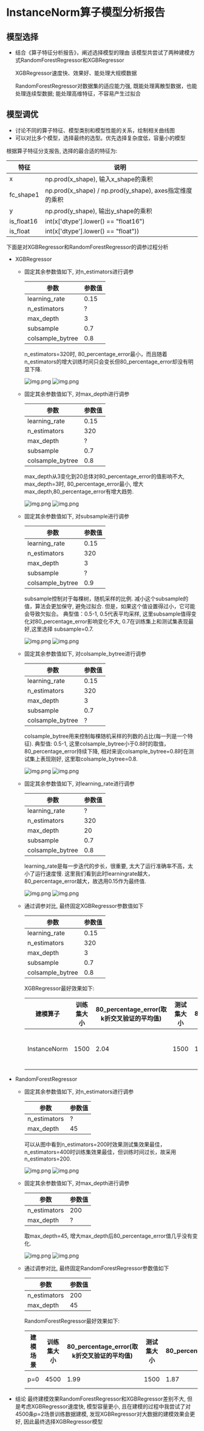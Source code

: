 # InstanceNorm算子模型分析报告
## 模型选择
+ 结合《算子特征分析报告》，阐述选择模型的理由
  该模型共尝试了两种建模方式RandomForestRegressor和XGBRegressor

  XGBRegressor速度快、效果好、能处理大规模数据
  
  RandomForestRegressor对数据集的适应能力强, 既能处理离散型数据，也能处理连续型数据; 能处理高维特征，不容易产生过拟合
  
## 模型调优
+ 讨论不同的算子特征、模型类别和模型性能的关系，绘制相关曲线图
+ 可以对比多个模型，选择最终的选型。优先选择复杂度低，容量小的模型

根据算子特征分支报告, 选择的最合适的特征为:

| 特征 | 说明|
|----|--------|
| x | np.prod(x_shape), 输入x_shape的乘积|
| fc_shape1 | np.prod(x_shape) / np.prod(y_shape), axes指定维度的乘积|
| y |np.prod(y_shape), 输出y_shape的乘积 | 
| is_float16 |int(x['dtype'].lower() == "float16") |
| is_float |int(x['dtype'].lower() == "float")) |

下面是对XGBRegressor和RandomForestRegressor的调参过程分析

+ XGBRegressor
  + 固定其余参数值如下, 对n_estimators进行调参
    
    | 参数 | 参数值|
    |----|--------|
    | learning_rate | 0.15|
    | n_estimators | ?|
    | max_depth | 3|
    | subsample | 0.7|
    | colsample_bytree | 0.8|
  
    n_estimators=320时, 80_percentage_error最小，而且随着n_estimators的增大训练时间只会变长但80_percentage_error却没有明显下降.
  
    ![img.png](image/XGB_ne_train.png)
    ![img.png](image/XGB_ne_test.png)

  + 固定其余参数值如下, 对max_depth进行调参

    | 参数 | 参数值|
    |----|--------|
    | learning_rate | 0.15|
    | n_estimators | 320|
    | max_depth | ? |
    | subsample | 0.7|
    | colsample_bytree | 0.8|

    max_depth从3变化到20总体对80_percentage_error的值影响不大, max_depth=3时, 80_percentage_error最小, 增大max_depth,80_percentage_error有增大趋势.

    ![img.png](image/XGB_depth_train.png)
     ![img.png](image/XGB_depth_test.png)

  + 固定其余参数值如下, 对subsample进行调参

    | 参数 | 参数值|
    |----|--------|
    | learning_rate | 0.15|
    | n_estimators | 320|
    | max_depth | 3|
    | subsample | ? |
    | colsample_bytree | 0.9| 
  
    subsample控制对于每棵树，随机采样的比例. 减小这个subsample的值，算法会更加保守, 避免过拟合. 但是，如果这个值设置得过小，它可能会导致欠拟合。
    典型值：0.5-1, 0.5代表平均采样, 这里subsample值得变化对80_percentage_error影响变化不大, 0.7在训练集上和测试集表现最好,这里选择 subsample=0.7.
    
    ![img.png](image/XGB_sub_train.png)
      ![img.png](image/XGB_sub_test.png)
    
  + 固定其余参数值如下, 对colsample_bytree进行调参
  
    | 参数 | 参数值|
    |----|--------|
    | learning_rate | 0.15|
    | n_estimators | 320|
    | max_depth | 3|
    | subsample | 0.7 |
    | colsample_bytree | ?| 
  
    colsample_bytree用来控制每棵随机采样的列数的占比(每一列是一个特征). 典型值: 0.5-1, 这里colsample_bytree小于0.8时的取值，80_percentage_error持续下降,
    相对来说colsample_bytree=0.8时在测试集上表现刚好, 这里取colsample_bytree=0.8.
  
    ![img.png](image/XGB_col_train.png) 
        ![img.png](image/XGB_col_test.png) 
  
  + 固定其余参数值如下, 对learning_rate进行调参
  
    | 参数 | 参数值|
    |----|--------|
    | learning_rate | ?|
    | n_estimators | 320|
    | max_depth | 20|
    | subsample | 0.7 |
    | colsample_bytree | 0.8|  
  
    learning_rate是每一步迭代的步长，很重要, 太大了运行准确率不高，太小了运行速度慢. 这里我们看到此时learningrate越大，80_percentage_error越大，故选用0.15作为最终值.
  
    ![img.png](image/XGB_lr_train.png)
    ![img.png](image/XGB_lr_test.png)
  
  + 通过调参对比, 最终固定XGBRegressor参数值如下
    
    | 参数 | 参数值|
    |----|--------|
    | learning_rate | 0.15|
    | n_estimators | 320|
    | max_depth | 3|
    | subsample | 0.7 |
    | colsample_bytree | 0.8|
  
    XGBRegressor最好效果如下:
  
    | 建模算子 | 训练集大小 | 80_percentage_error(取k折交叉验证的平均值) | 测试集大小 | 80_percentage_error | 模型超参数 |
    |------|-------|----------------------------------|-------|---------------------|------|
    |  InstanceNorm  |   1500    |       2.04                           |   1500    |       1.85              | learning_rate=0.15, n_estimators=320, max_depth=3, subsample=0.7, colsample_bytree=0.8   |
  
+ RandomForestRegressor
  + 固定其余参数值如下, 对n_estimators进行调参  
    
    | 参数 | 参数值|
    |----|--------|
    | n_estimators | ?|
    | max_depth | 45|
    
    可以从图中看到n_estimators=200时效果测试集效果最佳，n_estimators=400时训练集效果最佳，但训练时间过长，故采用n_estimators=200.
    
    ![img.png](image/R_ne_train.png)
     ![img.png](image/R_ne_test.png)
  
  + 固定其余参数值如下, 对max_depth进行调参  

    | 参数 | 参数值|
    |----|--------|
    | n_estimators | 200|
    | max_depth | ?|
    
    取max_depth=45, 增大max_depth后80_percentage_error值几乎没有变化.
    
    ![img.png](image/R_depth_train.png)
    ![img.png](image/R_depth_test.png)

  + 通过调参对比, 最终固定RandomForestRegressor参数值如下

    | 参数 | 参数值|
    |----|--------|
    | n_estimators | 200
    | max_depth | 45|

    RandomForestRegressor最好效果如下:
  
    | 建模场景 | 训练集大小 | 80_percentage_error(取k折交叉验证的平均值) | 测试集大小 | 80_percentage_error | 模型超参数 |
    |------|-------|----------------------------------|-------|---------------------|------|
    |  p=0    |   4500    |           1.99                       |    1500   |            1.87         |   n_estimators=200, max_depth=45   |   
+ 结论
  最终建模效果RandomForestRegressor和XGBRegressor差别不大, 但是考虑XGBRegressor速度快, 模型容量更小, 且在建模的过程中我尝试了对4500条p=2场景训练数据建模, 发现XGBRegressor对大数据的建模效果会更好, 因此最终选择XGBRegressor模型